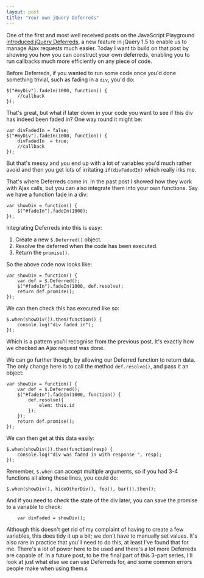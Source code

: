 ```yaml
---
layout: post
title: "Your own jQuery Deferreds"
---
```


One of the first and most well received posts on the JavaScript Playground [introduced jQuery Deferreds](http://javascriptplayground.com/blog/2012/04/jquery-deferreds-tutorial), a new feature in jQuery 1.5 to enable us to manage Ajax requests much easier. Today I want to build on that post by showing you how you can construct your own deferreds, enabling you to run callbacks much more efficiently on any piece of code.

Before Deferreds, if you wanted to run some code once you'd done something trivial, such as fading in a `div`, you'd do:

    $("#myDiv").fadeIn(1000, function() {
    	//callback
    });

That's great, but what if later down in your code you want to see if this div has indeed been faded in? One way round it might be:

    var divFadedIn = false;
    $("#myDiv").fadeIn(1000, function() {
    	divFadedIn  = true;
    	//callback
    });

But that's messy and you end up with a lot of variables you'd much rather avoid and then you get lots of irritating `if(divFadedIn)` which really irks me.

That's where Deferreds come in. In the past post I showed how they work with Ajax calls, but you can also integrate them into your own functions. Say we have a function fade in a div:

    var showDiv = function() {
    	$("#fadeIn").fadeIn(1000);
    });

Integrating Deferreds into this is easy:

1. Create a new `$.Deferred()` object.
2. Resolve the deferred when the code has been executed.
3. Return the `promise()`.

So the above code now looks like:

    var showDiv = function() {
    	var def = $.Deferred();
    	$("#fadeIn").fadeIn(1000, def.resolve);
    	return def.promise();
    });

We can then check this has executed like so:

    $.when(showDiv()).then(function() {
    	console.log("div faded in");
    });

Which is a pattern you'll recognise from the previous post. It's exactly how we checked an Ajax request was done.

We can go further though, by allowing our Deferred function to return data. The only change here is to call the method `def.resolve()`, and pass it an object:

    var showDiv = function() {
    	var def = $.Deferred();
    	$("#fadeIn").fadeIn(1000, function() {
    		def.resolve({
    			elem: this.id
    		});
    	});
    	return def.promise();
    });

We can then get at this data easily:

    $.when(showDiv()).then(function(resp) {
    	console.log("div was faded in with response ", resp);
    });

Remember, `$.when` can accept multiple arguments, so if you had 3-4 functions all along these lines, you could do:

    $.when(showDiv(), hideOtherDiv(), foo(), bar()).then();

And if you need to check the state of the div later, you can save the promise to a variable to check:

        var divFaded = showDiv();

Although this doesn't get rid of my complaint of having to create a few variables, this does tidy it up a bit; we don't have to manually set values. It's also rare in practice that you'll need to do this, at least I've found that for me.
There's a lot of power here to be used and there's a lot more Deferreds are capable of. In a future post, to be the final part of this 3-part series, I'll look at just what else we can use Deferreds for, and some common errors people make when using them.s
